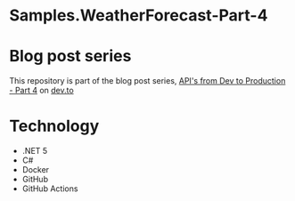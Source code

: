 # Samples.WeatherForecast-Part-4

# Blog post series
This repository is part of the blog post series, [API's from Dev to Production - Part 4](https://dev.to/newday-technology/api-s-from-dev-to-production-part-4-49g8) on [dev.to](https://dev.to)

# Technology
* .NET 5
* C#
* Docker
* GitHub
* GitHub Actions
